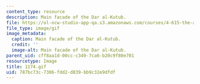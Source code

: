 ```yaml
---
content_type: resource
description: Main facade of the Dar al-Kutub.
file: https://ol-ocw-studio-app-qa.s3.amazonaws.com/courses/4-615-the-architecture-of-cairo-spring-2002/787bc73c7306fdd2d839bb9c32e9dfdf_1174.gif
file_type: image/gif
image_metadata:
  caption: Main facade of the Dar al-Kutub.
  credit: ''
  image-alt: Main facade of the Dar al-Kutub.
parent_uid: cff8aa1d-00cc-c349-7ca6-b20c9f80e701
resourcetype: Image
title: 1174.gif
uid: 787bc73c-7306-fdd2-d839-bb9c32e9dfdf
---
```

